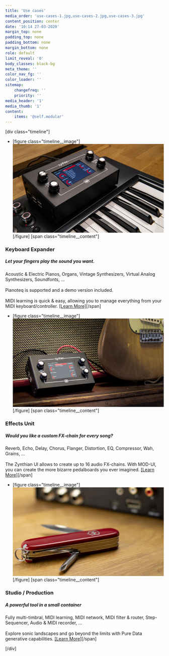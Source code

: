 ```yaml
---
title: 'Use cases'
media_order: 'use-cases-1.jpg,use-cases-2.jpg,use-cases-3.jpg'
content_position: center
date: '10:14 27-03-2020'
margin_top: none
padding_top: none
padding_bottom: none
margin_bottom: none
role: default
limit_reveal: '0'
body_classes: black-bg
meta_theme: ''
color_nav_fg: ''
color_loader: ''
sitemap:
    changefreq: ''
    priority: ''
media_header: '1'
media_thumb: '1'
content:
    items: '@self.modular'
---
```


[div class="timeline"]
* [figure class="timeline__image"][![Zynthian over a Keayboard](use-cases-1.jpg)](/use-cases/keyboard-expander)[/figure]
[span class="timeline__content"]
### Keyboard Expander
##### Let your fingers play the sound you want.
Acoustic & Electric Pianos, Organs, Vintage Synthesizers, Virtual Analog Synthesizers, Soundfonts, ...<br>
<br>
Pianoteq is supported and a demo version included.<br>
<br>
MIDI learning is quick & easy, allowing you to manage everything from your MIDI keyboard/controller.
[[Learn More]](/use-cases/keyboard-expander)[/span]

* [figure class="timeline__image"][![Zynthian & Mic](use-cases-2.jpg)](/use-cases/effects-unit)[/figure]
[span class="timeline__content"]
### Effects Unit
##### Would you like a custom FX-chain for every song?
Reverb, Echo, Delay, Chorus, Flanger, Distortion, EQ, Compressor, Wah, Grains, ...<br>
<br>
The Zynthian UI allows to create up to 16 audio FX-chains. With MOD-UI, you can create the more bizarre pedalboards you ever imagined.
[[Learn More]](/use-cases/effects-unit)[/span]

* [figure class="timeline__image"][![Zynthian connected](use-cases-3.jpg)](/use-cases/studio-production)[/figure]
[span class="timeline__content"]
### Studio / Production
##### A powerful tool in a small container
Fully multi-timbral, MIDI learning, MIDI network, MIDI filter & router, Step-Sequencer, Audio & MIDI recorder, ...<br>
<br>
Explore sonic landscapes and go beyond the limits with Pure Data generative capabilities.
[[Learn More]](/use-cases/studio-production)[/span]

[/div]
